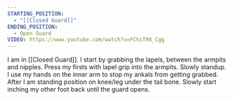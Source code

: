 ```yaml
---
STARTING_POSITION:
  - "[[Closed Guard]]"
ENDING_POSITION:
  - Open Guard
VIDEO: https://www.youtube.com/watch?v=FChiT98_Cgg
---
```

I am in [[Closed Guard]]. I start by grabbing the lapels, between the armpits and nipples. Press my firsts with lapel grip into the armpits. Slowly standup. I use my hands on the inner arm to stop my ankals from getting grabbed. After I am standing position on knee/leg under the tail bone. Slowly start inching my other foot back until the guard opens. 